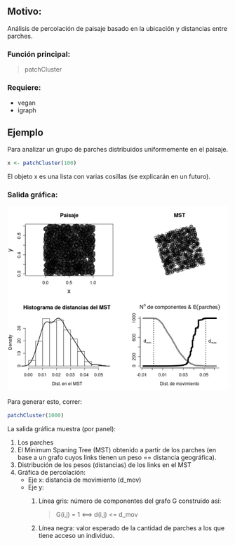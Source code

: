 ## Motivo:

Análisis de percolación de paisaje basado en la ubicación y distancias entre parches.

### Función principal:

> patchCluster

### Requiere: 

* vegan
* igraph

## Ejemplo

Para analizar un grupo de parches distribuidos uniformemente en el paisaje.

```R
x <- patchCluster(100)
```

El objeto x es una lista con varias cosillas (se explicarán en un futuro).

### Salida gráfica:


![](https://github.com/jumanbar/patch-graph/raw/master/runif1000.png)

Para generar esto, correr:

```R
patchCluster(1000)
```

La salida gráfica muestra (por panel):

1.  Los parches
2.  El Minimum Spaning Tree (MST) obtenido a partir de los parches (en base a un grafo cuyos links tienen un peso == distancia geográfica).
3.  Distribución de los pesos (distancias) de los links en el MST
4.  Gráfica de percolación:
    *   Eje x: distancia de movimiento (d_mov)
    *   Eje y:
        1.  Línea gris: número de componentes del grafo G construido así:

            > G(i,j) = 1 <==> d(i,j) <= d_mov

        2.  Línea negra: valor esperado de la cantidad de parches a los que tiene acceso un individuo.

